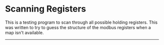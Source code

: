 # Scanning Registers<!-- {#example_scan_registers} -->

This is a testing program to scan through all possible holding registers.
This was written to try to guess the structure of the modbus registers when a map isn't available.

_______


[//]: # ( @section example_scan_registers_pio_config PlatformIO Configuration )

[//]: # ( @include{lineno} scanRegisters/platformio.ini )

[//]: # ( @section example_scan_registers_code The Complete Code )

[//]: # ( @include{lineno} scanRegisters/scanRegisters.ino )
